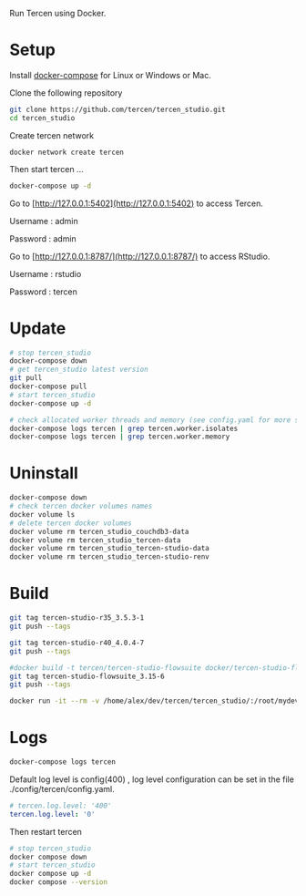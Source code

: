 Run Tercen using Docker.

# Setup
Install [docker-compose](https://docs.docker.com/compose/install/) for Linux or Windows or Mac.


Clone the following repository
```bash
git clone https://github.com/tercen/tercen_studio.git
cd tercen_studio
```

Create tercen network

```shell
docker network create tercen
```

Then start tercen ...

```bash
docker-compose up -d
```

Go to [http://127.0.0.1:5402](http://127.0.0.1:5402) to access Tercen.

Username : admin

Password : admin

Go to [http://127.0.0.1:8787/](http://127.0.0.1:8787/) to access RStudio.
 
Username : rstudio

Password : tercen


# Update

```bash
# stop tercen_studio
docker-compose down        
# get tercen_studio latest version           
git pull
docker-compose pull
# start tercen_studio
docker-compose up -d

# check allocated worker threads and memory (see config.yaml for more settings)
docker-compose logs tercen | grep tercen.worker.isolates
docker-compose logs tercen | grep tercen.worker.memory
``` 
 
# Uninstall

```bash
docker-compose down
# check tercen docker volumes names
docker volume ls
# delete tercen docker volumes
docker volume rm tercen_studio_couchdb3-data
docker volume rm tercen_studio_tercen-data
docker volume rm tercen_studio_tercen-studio-data
docker volume rm tercen_studio_tercen-studio-renv
```

# Build

```bash
git tag tercen-studio-r35_3.5.3-1
git push --tags

git tag tercen-studio-r40_4.0.4-7
git push --tags

#docker build -t tercen/tercen-studio-flowsuite docker/tercen-studio-flowsuite
git tag tercen-studio-flowsuite_3.15-6
git push --tags

docker run -it --rm -v /home/alex/dev/tercen/tercen_studio/:/root/mydevfolder tercen/docker_operator bash
```

# Logs

```bash
docker-compose logs tercen
```

Default log level is config(400) , log level configuration can be set in the file ./config/tercen/config.yaml.

```yaml
# tercen.log.level: '400'
tercen.log.level: '0'
```

Then restart tercen

```bash
# stop tercen_studio
docker compose down        
# start tercen_studio
docker compose up -d
docker compose --version
```

